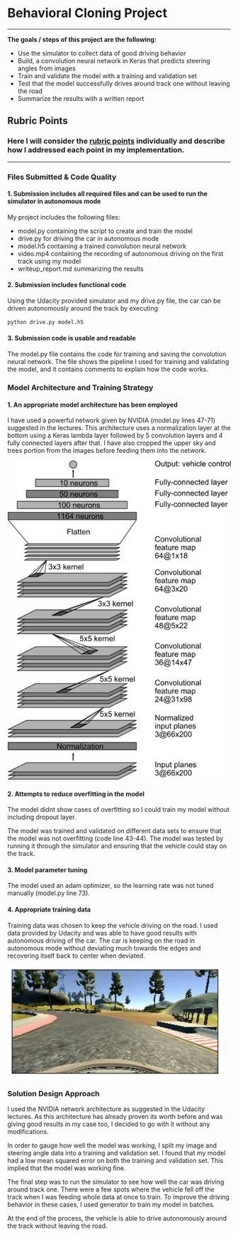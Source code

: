 # **Behavioral Cloning Project** 

---

**The goals / steps of this project are the following:**
* Use the simulator to collect data of good driving behavior
* Build, a convolution neural network in Keras that predicts steering angles from images
* Train and validate the model with a training and validation set
* Test that the model successfully drives around track one without leaving the road
* Summarize the results with a written report


[//]: # (Image References)

[image1]: ./images_for_writeup/1.png "Model Visualization"
[image2]: ./images_for_writeup/2.png "Model Visualization"

## Rubric Points
### Here I will consider the [rubric points](https://review.udacity.com/#!/rubrics/432/view) individually and describe how I addressed each point in my implementation.  

---
### Files Submitted & Code Quality

#### 1. Submission includes all required files and can be used to run the simulator in autonomous mode

My project includes the following files:
* model.py containing the script to create and train the model
* drive.py for driving the car in autonomous mode
* model.h5 containing a trained convolution neural network 
* video.mp4 containing the recording of autonomous driving on the first track using my model
* writeup_report.md summarizing the results

#### 2. Submission includes functional code
Using the Udacity provided simulator and my drive.py file, the car can be driven autonomously around the track by executing 
```sh
python drive.py model.h5
```

#### 3. Submission code is usable and readable

The model.py file contains the code for training and saving the convolution neural network. The file shows the pipeline I used for training and validating the model, and it contains comments to explain how the code works.

### Model Architecture and Training Strategy

#### 1. An appropriate model architecture has been employed

I have used a powerful network given by NVIDIA (model.py lines 47-71) suggested in the lectures. This architecture uses a normalization layer at the bottom using a Keras lambda layer followed by 5 convolution layers and 4 fully connected layers after that. I have also cropped the upper sky and trees portion from the images before feeding them into the network.

![alt text][image1]

#### 2. Attempts to reduce overfitting in the model

The model didnt show cases of overfitting so I could train my model without including dropout layer.

The model was trained and validated on different data sets to ensure that the model was not overfitting (code line 43-44). The model was tested by running it through the simulator and ensuring that the vehicle could stay on the track.

#### 3. Model parameter tuning

The model used an adam optimizer, so the learning rate was not tuned manually (model.py line 73).

#### 4. Appropriate training data

Training data was chosen to keep the vehicle driving on the road. I used data provided by Udacity and was able to have good results with autonomous driving of the car. The car is keeping on the road in autonomous mode without deviating much towards the edges and recovering itself back to center when deviated. 

![alt text][image2]

### Solution Design Approach

I used the NVIDIA network architecture as suggested in the Udacity lectures. As this architecture has already proven its worth before and was giving good results in my case too, I decided to go with it without any modifications.

In order to gauge how well the model was working, I split my image and steering angle data into a training and validation set. I found that my model had a low mean squared error on both the training and validation set. This implied that the model was working fine. 

The final step was to run the simulator to see how well the car was driving around track one. There were a few spots where the vehicle fell off the track when I was feeding whole data at once to train. To improve the driving behavior in these cases, I used generator to train my model in batches.

At the end of the process, the vehicle is able to drive autonomously around the track without leaving the road.